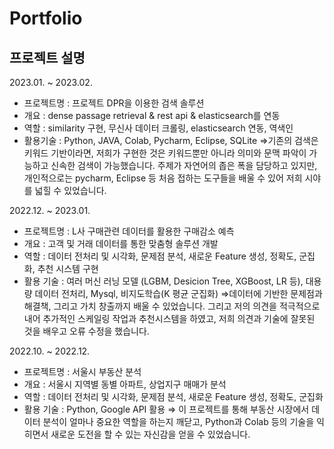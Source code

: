 # Portfolio

## 프로젝트 설명

2023.01. ~ 2023.02.
- 프로젝트명 : 프로젝트 DPR을 이용한 검색 솔루션
- 개요 : dense passage retrieval & rest api & elasticsearch를 연동 
- 역할 :  similarity 구현, 무신사 데이터 크롤링, elasticsearch 연동, 역색인
- 활용기술 : Python, JAVA, Colab, Pycharm, Eclipse, SQLite
⇒기존의 검색은 키워드 기반이라면, 저희가 구현한 것은 키워드뿐만 아니라 의미와 문맥 파악이 가능하고 신속한 검색이 가능했습니다. 
주제가 자연어의 좁은 폭을 담당하고 있지만, 개인적으로는 pycharm, Eclipse 등 처음 접하는 도구들을 배울 수 있어 저희 시야를 넓힐 수 있었습니다. 

2022.12. ~ 2023.01.
- 프로젝트명 : L사 구매관련 데이터를 활용한 구매감소 예측
- 개요 :  고객 및 거래 데이터를 통한 맞춤형 솔루션 개발
- 역할 : 데이터 전처리 및 시각화, 문제점 분석, 새로운 Feature 생성, 정확도, 군집화, 추천 시스템 구현
- 활용 기술 : 여러 머신 러닝 모델 (LGBM, Desicion Tree, XGBoost, LR 등), 대용량 데이터 전처리, Mysql, 비지도학습(K 평균 군집화)
⇒데이터에 기반한 문제점과 해결책, 그리고 가치 창출까지 배울 수 있었습니다. 
그리고 저의 의견을 적극적으로 내어 추가적인 스케일링 작업과 추천시스템을 하였고, 저희 의견과 기술에 잘못된 것을 배우고 오류 수정을 했습니다. 

2022.10. ~ 2022.12.
- 프로젝트명 : 서울시 부동산 분석
- 개요 : 서울시 지역별 동별 아파트, 상업지구 매매가 분석
- 역할 : 데이터 전처리 및 시각화, 문제점 분석, 새로운 Feature 생성, 정확도, 군집화
- 활용 기술 : Python, Google API 활용
⇒ 이 프로젝트를 통해 부동산 시장에서 데이터 분석이 얼마나 중요한 역할을 하는지 깨닫고, Python과 Colab 등의 기술을 익히면서 새로운 도전을 할 수 있는 자신감을 얻을 수 있었습니다.
